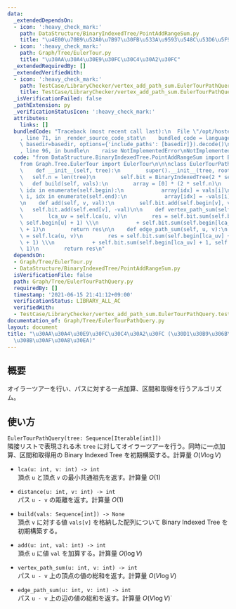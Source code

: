 ```yaml
---
data:
  _extendedDependsOn:
  - icon: ':heavy_check_mark:'
    path: DataStructure/BinaryIndexedTree/PointAddRangeSum.py
    title: "\u4E00\u70B9\u52A0\u7B97\u30FB\u533A\u9593\u548C\u53D6\u5F97"
  - icon: ':heavy_check_mark:'
    path: Graph/Tree/EulerTour.py
    title: "\u30AA\u30A4\u30E9\u30FC\u30C4\u30A2\u30FC"
  _extendedRequiredBy: []
  _extendedVerifiedWith:
  - icon: ':heavy_check_mark:'
    path: TestCase/LibraryChecker/vertex_add_path_sum.EulerTourPathQuery.test.py
    title: TestCase/LibraryChecker/vertex_add_path_sum.EulerTourPathQuery.test.py
  _isVerificationFailed: false
  _pathExtension: py
  _verificationStatusIcon: ':heavy_check_mark:'
  attributes:
    links: []
  bundledCode: "Traceback (most recent call last):\n  File \"/opt/hostedtoolcache/Python/3.10.6/x64/lib/python3.10/site-packages/onlinejudge_verify/documentation/build.py\"\
    , line 71, in _render_source_code_stat\n    bundled_code = language.bundle(stat.path,\
    \ basedir=basedir, options={'include_paths': [basedir]}).decode()\n  File \"/opt/hostedtoolcache/Python/3.10.6/x64/lib/python3.10/site-packages/onlinejudge_verify/languages/python.py\"\
    , line 96, in bundle\n    raise NotImplementedError\nNotImplementedError\n"
  code: "from DataStructure.BinaryIndexedTree.PointAddRangeSum import BinaryIndexedTree\n\
    from Graph.Tree.EulerTour import EulerTour\n\n\nclass EulerTourPathQuery(EulerTour):\n\
    \    def __init__(self, tree):\n        super().__init__(tree, root=0)\n     \
    \   self.n = len(tree)\n        self.bit = BinaryIndexedTree(2 * self.n)\n\n \
    \   def build(self, vals):\n        array = [0] * (2 * self.n)\n        for i,\
    \ idx in enumerate(self.begin):\n            array[idx] = vals[i]\n        for\
    \ i, idx in enumerate(self.end):\n            array[idx] = -vals[i]\n        self.bit.build(array)\n\
    \n    def add(self, v, val):\n        self.bit.add(self.begin[v], val)\n     \
    \   self.bit.add(self.end[v], -val)\n\n    def vertex_path_sum(self, u, v):\n\
    \        lca_uv = self.lca(u, v)\n        res = self.bit.sum(self.begin[lca_uv],\
    \ self.begin[u] + 1) \\\n            + self.bit.sum(self.begin[lca_uv] + 1, self.begin[v]\
    \ + 1)\n        return res\n\n    def edge_path_sum(self, u, v):\n        lca_uv\
    \ = self.lca(u, v)\n        res = self.bit.sum(self.begin[lca_uv] + 1, self.begin[u]\
    \ + 1) \\\n            + self.bit.sum(self.begin[lca_uv] + 1, self.begin[v] +\
    \ 1)\n        return res\n"
  dependsOn:
  - Graph/Tree/EulerTour.py
  - DataStructure/BinaryIndexedTree/PointAddRangeSum.py
  isVerificationFile: false
  path: Graph/Tree/EulerTourPathQuery.py
  requiredBy: []
  timestamp: '2021-06-15 21:41:12+09:00'
  verificationStatus: LIBRARY_ALL_AC
  verifiedWith:
  - TestCase/LibraryChecker/vertex_add_path_sum.EulerTourPathQuery.test.py
documentation_of: Graph/Tree/EulerTourPathQuery.py
layout: document
title: "\u30AA\u30A4\u30E9\u30FC\u30C4\u30A2\u30FC (\u30D1\u30B9\u306B\u5BFE\u3059\
  \u308B\u30AF\u30A8\u30EA)"
---
```


## 概要
オイラーツアーを行い、パスに対する一点加算、区間和取得を行うアルゴリズム。

## 使い方
`EulerTourPathQuery(tree: Sequence[Iterable[int]])`  
隣接リストで表現される木 `tree` に対してオイラーツアーを行う。同時に一点加算、区間和取得用の Binary Indexed Tree を初期構築する。計算量 $O(V\log V)$

- `lca(u: int, v: int) -> int`  
頂点 `u` と頂点 `v` の最小共通祖先を返す。計算量 $O(1)$

- `distance(u: int, v: int) -> int`  
パス `u - v` の距離を返す。計算量 $O(1)$

- `build(vals: Sequence[int]) -> None`  
頂点 `v` に対する値 `vals[v]` を格納した配列について Binary Indexed Tree を初期構築する。

- `add(u: int, val: int) -> int`  
頂点 `u` に値 `val` を加算する。計算量 $O(\log V)$

- `vertex_path_sum(u: int, v: int) -> int`  
パス `u - v` 上の頂点の値の総和を返す。計算量 $O(V\log V)$

- `edge_path_sum(u: int, v: int) -> int`  
パス `u - v` 上の辺の値の総和を返す。計算量 $O(V\log V)$`
